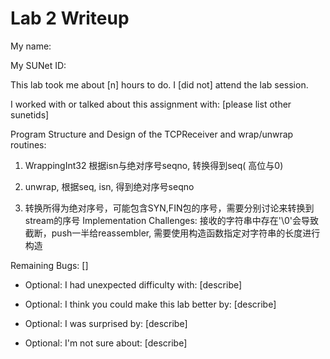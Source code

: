 Lab 2 Writeup
=============

My name: 

My SUNet ID: 

This lab took me about [n] hours to do. I [did not] attend the lab session.

I worked with or talked about this assignment with: [please list other sunetids]

Program Structure and Design of the TCPReceiver and wrap/unwrap routines:

1. WrappingInt32 根据isn与绝对序号seqno, 转换得到seq( 高位与0)

2. unwrap, 根据seq, isn, 得到绝对序号seqno

3. 转换所得为绝对序号，可能包含SYN,FIN包的序号，需要分别讨论来转换到stream的序号
Implementation Challenges:
接收的字符串中存在'\0'会导致截断，push一半给reassembler, 需要使用构造函数指定对字符串的长度进行构造

Remaining Bugs:
[]

- Optional: I had unexpected difficulty with: [describe]

- Optional: I think you could make this lab better by: [describe]

- Optional: I was surprised by: [describe]

- Optional: I'm not sure about: [describe]
